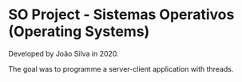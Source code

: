 # SO Project - Sistemas Operativos (Operating Systems)

Developed by João Silva in 2020.

The goal was to programme a server-client application with threads.

